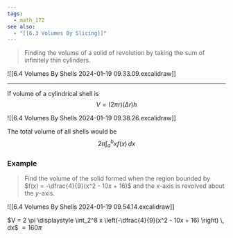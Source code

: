 ```yaml
---
tags:
  - math_172
see also:
  - "[[6.3 Volumes By Slicing]]"
---
```


> Finding the volume of a solid of revolution by taking the sum of infinitely thin cylinders.

![[6.4 Volumes By Shells 2024-01-19 09.33.09.excalidraw]]

---

If volume of a cylindrical shell is
$$ V = (2 \pi r)(\Delta r)h $$

![[6.4 Volumes By Shells 2024-01-19 09.38.26.excalidraw]]

The total volume of all shells would be
$$ 2 \pi \int_a^b x f(x) \, dx $$

### Example

> Find the volume of the solid formed when the region bounded by $f(x) = -\dfrac{4}{9}(x^2 - 10x + 16)$ and the $x$-axis is revolved about the $y$-axis.

![[6.4 Volumes By Shells 2024-01-19 09.54.14.excalidraw]]

$V = 2 \pi \displaystyle \int_2^8 x \left(-\dfrac{4}{9}(x^2 - 10x + 16) \right) \, dx$
$= 160 \pi$
